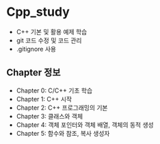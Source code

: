 # Cpp_study
- C++ 기본 및 활용 예제 학습
- git 코드 수정 및 코드 관리  
 - .gitignore 사용

## Chapter 정보
- Chapter 0: C/C++ 기초 학습
- Chapter 1: C++ 시작
- Chapter 2: C++ 프로그래밍의 기본
- Chapter 3: 클래스와 객체
- Chapter 4: 객체 포인터와 객체 배열, 객체의 동적 생성
- Chapter 5: 함수와 참조, 복사 생성자
